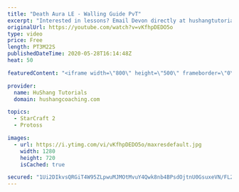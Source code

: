 ```yaml
---
title: "Death Aura LE - Walling Guide PvT"
excerpt: "Interested in lessons? Email Devon directly at hushangtutorials@outlook.com ------------------------------------------------------------------------------------------------------- Want to support HuShang Tutorials directly? Patreon is a website where you can contribute a monthly donation that will help"
originalUrl: https://youtube.com/watch?v=vKfhpDEDO5o
type: video
price: Free
length: PT3M22S
publishedDateTime: 2020-05-28T16:14:48Z
heat: 50

featuredContent: "<iframe width=\"800\" height=\"500\" frameborder=\"0\" src=\"https://www.youtube.com/embed/vKfhpDEDO5o\" allow=\"accelerometer; autoplay; encrypted-media; gyroscope; picture-in-picture\" allowfullscreen></iframe>"

provider:
  name: HuShang Tutorials
  domain: hushangcoaching.com

topics:
  - StarCraft 2
  - Protoss

images:
  - url: https://i.ytimg.com/vi/vKfhpDEDO5o/maxresdefault.jpg
    width: 1280
    height: 720
    isCached: true

secured: "1Ui2DIkvsQRGiT4W95ZLpwuMJMOtMvuY4Qwk8nb4BPsdOjtnU0GsuxeVN/FL2YknFLfF2qZvrGv8LmuToD6e8qMNmDqh9SijpEZta0snCD/pR/rJuWM1Ub+bpdYYrI+peIIa47n5rrO7J3v1lelSUc0HoRF9SekroN776ERxp6qSavjFLc7hbmzayKFhOIdbS0U1Q+D4XtaM9ZzMB/eK5GKMw3TTTZFdirKMzMgSW+jUoHvkq0gXhlYmfGBhABWgcyrLTd/FH2OA+SCx79tH6xm9uR22RrNGbihlTCmLfKcUllIMkacYWrtYYqrMgAlONTJXoDzK6bFUJVgvbs872l2esHlCRMb5dY8l/xpqFoj5EqHy0Jr23ZOt69H+1G7Sq40n46nCtFfCRthfz/aC06dG3LlXxv9Et85c01I2Tkk=;hib9oroIbqly7AfknZFXvQ=="
---
```


